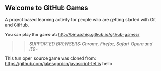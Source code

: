 ## Welcome to GitHub Games

A project based learning activity for people who are getting started with Git and GitHub.

You can play the game at: http://binuashiq.github.io/github-games/

>> _*SUPPORTED BROWSERS*: Chrome, Firefox, Safari, Opera and IE9+_

This fun open source game was cloned from: https://github.com/jakesgordon/javascript-tetris
hello
